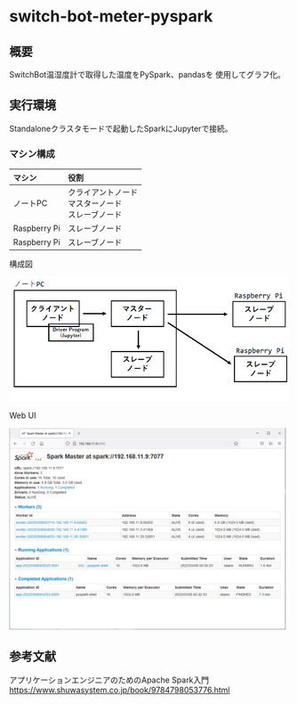 # switch-bot-meter-pyspark

## 概要

SwitchBot温湿度計で取得した温度をPySpark、pandasを
使用してグラフ化。

## 実行環境

Standaloneクラスタモードで起動したSparkにJupyterで接続。

### マシン構成

|マシン|役割|
|:----|:---|
|ノートPC|クライアントノード<br>マスターノード<br>スレーブノード|
|Raspberry Pi|スレーブノード|
|Raspberry Pi|スレーブノード|

構成図

![system_diagram](image/system_diagram.png)

Web UI

![spark_web_ui](image/spark_web_ui.png)

## 参考文献

アプリケーションエンジニアのためのApache Spark入門 
https://www.shuwasystem.co.jp/book/9784798053776.html